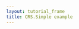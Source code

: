 ```yaml
---
layout: tutorial_frame
title: CRS.Simple example
---
```

<script>

	const map = L.map('map', {
		crs: L.CRS.Simple,
		minZoom: -3
	});

	const yx = L.latLng;

	function xy(x, y) {
		if (Array.isArray(x)) { // When doing xy([x, y]);
			return yx(x[1], x[0]);
		}
		return yx(y, x); // When doing xy(x, y);
	}

	const bounds = [xy(-25, -26.5), xy(1023, 1021.5)];
	const image = L.imageOverlay('uqm_map_full.png', bounds).addTo(map);

	const sol      = xy(175.2, 145.0);
	const mizar    = xy(41.6, 130.1);
	const kruegerZ = xy(13.4, 56.5);
	const deneb    = xy(218.7, 8.3);

	const mSol = L.marker(sol).addTo(map).bindPopup('Sol');
	const mMizar = L.marker(mizar).addTo(map).bindPopup('Mizar');
	const mKruegerZ = L.marker(kruegerZ).addTo(map).bindPopup('Krueger-Z');
	const mDeneb = L.marker(deneb).addTo(map).bindPopup('Deneb');

	const travel = L.polyline([sol, deneb]).addTo(map);

	map.setView(xy(120, 70), 1);

</script>
